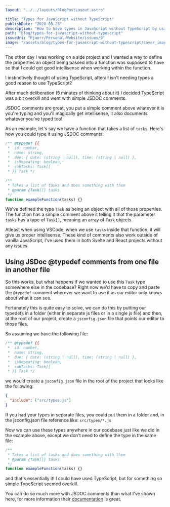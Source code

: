 ```yaml
---
layout: "../../layouts/BlogPostLayout.astro"

title: "Types for JavaScript without TypeScript"
publishDate: "2020-08-23"
description: "How to have types in JavaScript without TypeScript by using JSDOC comments - defining typedefs in a separate file and using them throughout your codebase."
path: "blog/types-for-javascript-without-typescript"
issueUri: "Pjaerr/Personal-Website/issues/9"
image: "/assets/blog/types-for-javascript-without-typescript/cover_image.jpg"
---
```


The other day I was working on a side project and I wanted a way to define the properties an object being passed into a function was supposed to have so that I could get good intellisense when working within the function.

I instinctively thought of using TypeScript, afterall isn't needing types a good reason to use TypeScript?

After much deliberation (5 minutes of thinking about it) I decided TypeScript was a bit overkill and went with simple JSDOC comments.

JSDOC comments are great, you put a simple comment above whatever it is you're typing and you'll magically get intellisense, it also documents whatever you've typed too!

As an example, let's say we have a function that takes a list of `tasks`. Here's how you could type it using JSDOC comments:

```javascript
/** @typedef {{
 *  id: number,
 *  name: string,
 *  due: { date: (string | null), time: (string | null) },
 *  isRepeating: boolean,
 *  subTasks: Task[]
 * }} Task */

/**
 * Takes a list of tasks and does something with them
 * @param {Task[]} tasks
 */
function exampleFunction(tasks) {}
```

We've defined the type `Task` as being an object with all of those properties. The function has a simple comment above it telling it that the parameter `tasks` has a type of `Task[]`, meaning an array of `Task` objects.

Atleast when using VSCode, when we use `tasks` inside that function, it will give us proper intellisense. These kind of comments also work outside of vanilla JavaScript, I've used them in both Svelte and React projects without any issues.

## Using JSDoc @typedef comments from one file in another file

So this works, but what happens if we wanted to use this `Task` type somewhere else in the codebase? Right now we'd have to copy and paste the `@typedef` comment wherever we want to use it as our editor only knows about what it can see.

Fortunately this is quite easy to solve, we can do this by putting our typedefs in a folder (either in separate js files or in a single js file) and then, at the root of our project, create a `jsconfig.json` file that points our editor to those files.

So assuming we have the following file:

```javascript:src/types.js
/** @typedef {{
 *  id: number,
 *  name: string,
 *  due: { date: (string | null), time: (string | null) },
 *  isRepeating: boolean,
 *  subTasks: Task[]
 * }} Task */
```

we would create a `jsconfig.json` file in the root of the project that looks like the following:

```json:jsconfig.json
{
  "include": ["src/types.js"]
}
```

If you had your types in separate files, you could put them in a folder and, in the jsconfig.json file reference like: `src/types/*.js`

Now we can use these types anywhere in our codebase just like we did in the example above, except we don't need to define the type in the same file:

```javascript
/**
 * Takes a list of tasks and does something with them
 * @param {Task[]} tasks
 */
function exampleFunction(tasks) {}
```

and that's essentially it! I could have used TypeScript, but for something so simple TypeScript seemed overkill.

You can do so much more with JSDOC comments than what I've shown here, for more information their [documentation](https://jsdoc.app/) is great.
